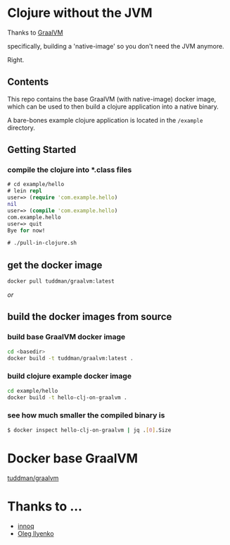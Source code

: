 
# Clojure without the JVM

Thanks to [GraalVM](http://www.graalvm.org/)

specifically, building a 'native-image' so you don't need the JVM anymore.

Right.

## Contents

This repo contains the base GraalVM (with native-image) docker image, which can be used to then build a clojure application into a native binary.

A bare-bones example clojure application is located in the `/example` directory.

## Getting Started

### compile the clojure into *.class files
```clojure
# cd example/hello
# lein repl
user=> (require 'com.example.hello)
nil
user=> (compile 'com.example.hello)
com.example.hello
user=> quit
Bye for now!

# ./pull-in-clojure.sh
```

## get the docker image

```sh
docker pull tuddman/graalvm:latest
```

_or_

## build the docker images from source

### build base GraalVM docker image

```sh
cd <basedir>
docker build -t tuddman/graalvm:latest .
```

### build clojure example docker image

```sh
cd example/hello
docker build -t hello-clj-on-graalvm .
```

### see how much smaller the compiled binary is

```sh
$ docker inspect hello-clj-on-graalvm | jq .[0].Size
```

# Docker base GraalVM

[tuddman/graalvm](https://hub.docker.com/r/tuddman/graalvm/)

# Thanks to ...

- [innoq](https://www.innoq.com/en/blog/native-clojure-and-graalvm/)
- [Oleg Ilyenko](https://github.com/OlegIlyenko/graalvm-native-image)
